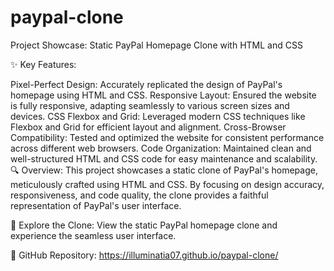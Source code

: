 # paypal-clone
 Project Showcase: Static PayPal Homepage Clone with HTML and CSS

✨ Key Features:

Pixel-Perfect Design: Accurately replicated the design of PayPal's homepage using HTML and CSS.
Responsive Layout: Ensured the website is fully responsive, adapting seamlessly to various screen sizes and devices.
CSS Flexbox and Grid: Leveraged modern CSS techniques like Flexbox and Grid for efficient layout and alignment.
Cross-Browser Compatibility: Tested and optimized the website for consistent performance across different web browsers.
Code Organization: Maintained clean and well-structured HTML and CSS code for easy maintenance and scalability.
🔍 Overview:
This project showcases a static clone of PayPal's homepage, meticulously crafted using HTML and CSS. By focusing on design accuracy, responsiveness, and code quality, the clone provides a faithful representation of PayPal's user interface.

🚀 Explore the Clone:
View the static PayPal homepage clone and experience the seamless user interface.

💼 GitHub Repository: https://illuminatia07.github.io/paypal-clone/
